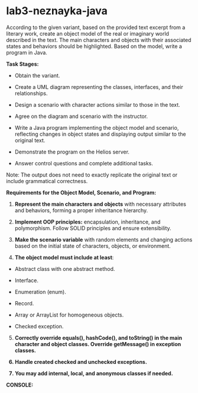 # lab3-neznayka-java

According to the given variant, based on the provided text excerpt from a literary work, create an object model of the real or imaginary world described in the text. The main characters and objects with their associated states and behaviors should be highlighted. Based on the model, write a program in Java.

<strong>Task Stages:</strong>

- Obtain the variant.

- Create a UML diagram representing the classes, interfaces, and their relationships.

- Design a scenario with character actions similar to those in the text.

- Agree on the diagram and scenario with the instructor.

- Write a Java program implementing the object model and scenario, reflecting changes in object states and displaying output similar to the original text.

- Demonstrate the program on the Helios server.

- Answer control questions and complete additional tasks.

Note: The output does not need to exactly replicate the original text or include grammatical correctness.

<strong>Requirements for the Object Model, Scenario, and Program:</strong>

1. <strong>Represent the main characters and objects</strong> with necessary attributes and behaviors, forming a proper inheritance hierarchy.

2. <strong>Implement OOP principles:</strong> encapsulation, inheritance, and polymorphism. Follow SOLID principles and ensure extensibility.

3. <strong>Make the scenario variable</strong> with random elements and changing actions based on the initial state of characters, objects, or environment.

4. <strong>The object model must include at least</strong>:

  - Abstract class with one abstract method.

  - Interface.

  - Enumeration (enum).

  - Record.

  - Array or ArrayList for homogeneous objects.

  - Checked exception.

5. <strong>Correctly override equals(), hashCode(), and toString() in the main character and object classes. Override getMessage() in exception classes.

6. Handle created <strong>checked and unchecked exceptions</strong>.

7. You may add <strong>internal, local, and anonymous classes</strong> if needed.

CONSOLE: 
